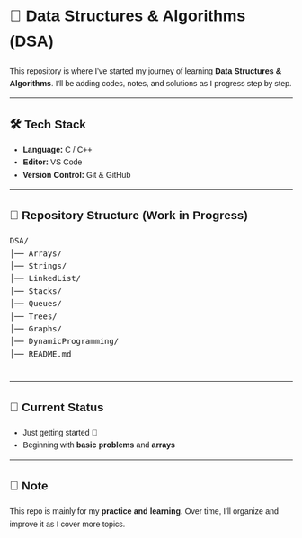 <!DOCTYPE html>
<html lang="en">
<head>
  <meta charset="UTF-8">
  <meta name="viewport" content="width=device-width, initial-scale=1.0">
  <title>DSA Repository</title>
</head>
<body style="font-family: Arial, sans-serif; line-height: 1.6; margin: 20px;">

  <h1>📘 Data Structures &amp; Algorithms (DSA)</h1>
  <p>
    This repository is where I’ve started my journey of learning 
    <strong>Data Structures &amp; Algorithms</strong>.  
    I’ll be adding codes, notes, and solutions as I progress step by step.  
  </p>

  <hr>

  <h2>🛠 Tech Stack</h2>
  <ul>
    <li><strong>Language:</strong> C / C++</li>
    <li><strong>Editor:</strong> VS Code</li>
    <li><strong>Version Control:</strong> Git &amp; GitHub</li>
  </ul>

  <hr>

  <h2>📂 Repository Structure (Work in Progress)</h2>
  <pre>
DSA/
│── Arrays/
│── Strings/
│── LinkedList/
│── Stacks/
│── Queues/
│── Trees/
│── Graphs/
│── DynamicProgramming/
│── README.md
  </pre>

  <hr>

  <h2>🎯 Current Status</h2>
  <ul>
    <li>Just getting started 🚀</li>
    <li>Beginning with <strong>basic problems</strong> and <strong>arrays</strong></li>
  </ul>

  <hr>

  <h2>📌 Note</h2>
  <p>
    This repo is mainly for my <strong>practice and learning</strong>.  
    Over time, I’ll organize and improve it as I cover more topics.  
  </p>

</body>
</html>
